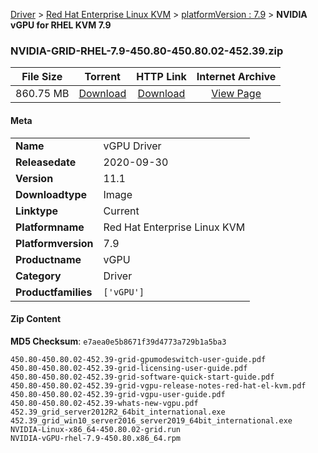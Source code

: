
[Driver](/README.md)  >  [Red Hat Enterprise Linux KVM](/index/Driver/Red_Hat_Enterprise_Linux_KVM.md)  >  [platformVersion : 7.9](/index/Driver/Red_Hat_Enterprise_Linux_KVM/7.9.md)  >  **NVIDIA vGPU for RHEL KVM 7.9**


### NVIDIA-GRID-RHEL-7.9-450.80-450.80.02-452.39.zip

| **File Size** | **Torrent**  | **HTTP Link** | **Internet Archive** |
|:-------------:|:------------:|:-------------:|:--------------------:|
| 860.75 MB |  [Download](https://archive.org/download/nvgpu_NVIDIA-GRID-RHEL-7.9-450.80-450.80.02-452.39.zip/nvgpu_NVIDIA-GRID-RHEL-7.9-450.80-450.80.02-452.39.zip_archive.torrent)       | [Download](https://archive.org/compress/nvgpu_NVIDIA-GRID-RHEL-7.9-450.80-450.80.02-452.39.zip) | [View Page](https://archive.org/details/nvgpu_NVIDIA-GRID-RHEL-7.9-450.80-450.80.02-452.39.zip)       |

#### Meta

<table>
<tr><td><strong>Name</strong></td><td>vGPU Driver</td></tr>
<tr><td><strong>Releasedate</strong></td><td>2020-09-30</td></tr>
<tr><td><strong>Version</strong></td><td>11.1</td></tr>
<tr><td><strong>Downloadtype</strong></td><td>Image</td></tr>
<tr><td><strong>Linktype</strong></td><td>Current</td></tr>
<tr><td><strong>Platformname</strong></td><td>Red Hat Enterprise Linux KVM</td></tr>
<tr><td><strong>Platformversion</strong></td><td>7.9</td></tr>
<tr><td><strong>Productname</strong></td><td>vGPU</td></tr>
<tr><td><strong>Category</strong></td><td>Driver</td></tr>
<tr><td><strong>Productfamilies</strong></td><td><code>['vGPU']</code></td></tr>
</table>

#### Zip Content

**MD5 Checksum**: `e7aea0e5b8671f39d4773a729b1a5ba3`

```text
450.80-450.80.02-452.39-grid-gpumodeswitch-user-guide.pdf
450.80-450.80.02-452.39-grid-licensing-user-guide.pdf
450.80-450.80.02-452.39-grid-software-quick-start-guide.pdf
450.80-450.80.02-452.39-grid-vgpu-release-notes-red-hat-el-kvm.pdf
450.80-450.80.02-452.39-grid-vgpu-user-guide.pdf
450.80-450.80.02-452.39-whats-new-vgpu.pdf
452.39_grid_server2012R2_64bit_international.exe
452.39_grid_win10_server2016_server2019_64bit_international.exe
NVIDIA-Linux-x86_64-450.80.02-grid.run
NVIDIA-vGPU-rhel-7.9-450.80.x86_64.rpm
```